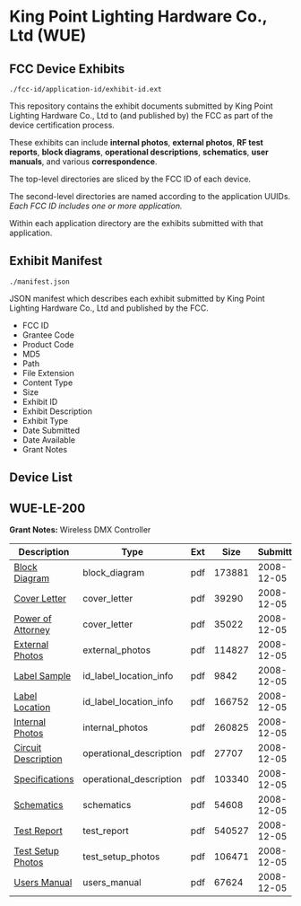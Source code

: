 # King Point Lighting Hardware Co., Ltd (WUE)
## FCC Device Exhibits

```
./fcc-id/application-id/exhibit-id.ext
```

This repository contains the exhibit documents submitted by King Point Lighting Hardware Co., Ltd to (and published by) the FCC as part of the device certification process.

These exhibits can include **internal photos**, **external photos**, **RF test reports**, **block diagrams**, **operational descriptions**, **schematics**, **user manuals**, and various **correspondence**.

The top-level directories are sliced by the FCC ID of each device.

The second-level directories are named according to the application UUIDs. *Each FCC ID includes one or more application.*

Within each application directory are the exhibits submitted with that application. 

## Exhibit Manifest

```
./manifest.json
```

JSON manifest which describes each exhibit submitted by King Point Lighting Hardware Co., Ltd and published by the FCC.

- FCC ID
- Grantee Code
- Product Code
- MD5
- Path
- File Extension
- Content Type
- Size
- Exhibit ID
- Exhibit Description
- Exhibit Type
- Date Submitted
- Date Available
- Grant Notes

## Device List
## WUE-LE-200
**Grant Notes:** Wireless DMX Controller

| Description | Type | Ext | Size | Submitted | Available |
| ----------- | ---- | --- | ---- | --------- | --------- |
| [Block Diagram](WUE-LE-200/3b0f3af60e72fe194acd853300916d88/1040175.pdf) | block_diagram | pdf | 173881 | 2008-12-05 | 2008-12-05 |
| [Cover Letter](WUE-LE-200/3b0f3af60e72fe194acd853300916d88/1040177.pdf) | cover_letter | pdf | 39290 | 2008-12-05 | 2008-12-05 |
| [Power of Attorney](WUE-LE-200/3b0f3af60e72fe194acd853300916d88/1040183.pdf) | cover_letter | pdf | 35022 | 2008-12-05 | 2008-12-05 |
| [External Photos](WUE-LE-200/3b0f3af60e72fe194acd853300916d88/1040179.pdf) | external_photos | pdf | 114827 | 2008-12-05 | 2008-12-05 |
| [Label Sample](WUE-LE-200/3b0f3af60e72fe194acd853300916d88/1040180.pdf) | id_label_location_info | pdf | 9842 | 2008-12-05 | 2008-12-05 |
| [Label Location](WUE-LE-200/3b0f3af60e72fe194acd853300916d88/1040181.pdf) | id_label_location_info | pdf | 166752 | 2008-12-05 | 2008-12-05 |
| [Internal Photos](WUE-LE-200/3b0f3af60e72fe194acd853300916d88/1040182.pdf) | internal_photos | pdf | 260825 | 2008-12-05 | 2008-12-05 |
| [Circuit Description](WUE-LE-200/3b0f3af60e72fe194acd853300916d88/1040176.pdf) | operational_description | pdf | 27707 | 2008-12-05 | 2008-12-05 |
| [Specifications](WUE-LE-200/3b0f3af60e72fe194acd853300916d88/1040178.pdf) | operational_description | pdf | 103340 | 2008-12-05 | 2008-12-05 |
| [Schematics](WUE-LE-200/3b0f3af60e72fe194acd853300916d88/1040174.pdf) | schematics | pdf | 54608 | 2008-12-05 | 2008-12-05 |
| [Test Report](WUE-LE-200/3b0f3af60e72fe194acd853300916d88/1040184.pdf) | test_report | pdf | 540527 | 2008-12-05 | 2008-12-05 |
| [Test Setup Photos](WUE-LE-200/3b0f3af60e72fe194acd853300916d88/1040185.pdf) | test_setup_photos | pdf | 106471 | 2008-12-05 | 2008-12-05 |
| [Users Manual](WUE-LE-200/3b0f3af60e72fe194acd853300916d88/1040186.pdf) | users_manual | pdf | 67624 | 2008-12-05 | 2008-12-05 |
